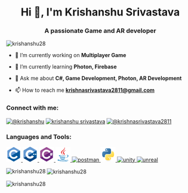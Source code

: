 <h1 align="center">Hi 👋, I'm Krishanshu Srivastava</h1>
<h3 align="center">A passionate Game and AR developer</h3>

<p align="left"> <img src="https://komarev.com/ghpvc/?username=krishanshu28&label=Profile%20views&color=0e75b6&style=flat" alt="krishanshu28" /> </p>

- 🔭 I’m currently working on **Multiplayer Game**

- 🌱 I’m currently learning **Photon, Firebase**

- 💬 Ask me about **C#, Game Development, Photon, AR Development**

- 📫 How to reach me **krishnasrivastava2811@gmail.com**

<h3 align="left">Connect with me:</h3>
<p align="left">
<a href="https://dev.to/@krishanshu" target="blank"><img align="center" src="https://raw.githubusercontent.com/rahuldkjain/github-profile-readme-generator/master/src/images/icons/Social/devto.svg" alt="@krishanshu" height="30" width="40" /></a>
<a href="https://linkedin.com/in/krishanshu srivastava" target="blank"><img align="center" src="https://raw.githubusercontent.com/rahuldkjain/github-profile-readme-generator/master/src/images/icons/Social/linked-in-alt.svg" alt="krishanshu srivastava" height="30" width="40" /></a>
<a href="https://medium.com/@krishnasrivastava2811" target="blank"><img align="center" src="https://raw.githubusercontent.com/rahuldkjain/github-profile-readme-generator/master/src/images/icons/Social/medium.svg" alt="@krishnasrivastava2811" height="30" width="40" /></a>
</p>

<h3 align="left">Languages and Tools:</h3>
<p align="left"> <a href="https://www.cprogramming.com/" target="_blank" rel="noreferrer"> <img src="https://raw.githubusercontent.com/devicons/devicon/master/icons/c/c-original.svg" alt="c" width="40" height="40"/> </a> <a href="https://www.w3schools.com/cpp/" target="_blank" rel="noreferrer"> <img src="https://raw.githubusercontent.com/devicons/devicon/master/icons/cplusplus/cplusplus-original.svg" alt="cplusplus" width="40" height="40"/> </a> <a href="https://www.w3schools.com/cs/" target="_blank" rel="noreferrer"> <img src="https://raw.githubusercontent.com/devicons/devicon/master/icons/csharp/csharp-original.svg" alt="csharp" width="40" height="40"/> </a> <a href="https://www.java.com" target="_blank" rel="noreferrer"> <img src="https://raw.githubusercontent.com/devicons/devicon/master/icons/java/java-original.svg" alt="java" width="40" height="40"/> </a> <a href="https://postman.com" target="_blank" rel="noreferrer"> <img src="https://www.vectorlogo.zone/logos/getpostman/getpostman-icon.svg" alt="postman" width="40" height="40"/> </a> <a href="https://www.python.org" target="_blank" rel="noreferrer"> <img src="https://raw.githubusercontent.com/devicons/devicon/master/icons/python/python-original.svg" alt="python" width="40" height="40"/> </a> <a href="https://unity.com/" target="_blank" rel="noreferrer"> <img src="https://www.vectorlogo.zone/logos/unity3d/unity3d-icon.svg" alt="unity" width="40" height="40"/> </a> <a href="https://unrealengine.com/" target="_blank" rel="noreferrer"> <img src="https://raw.githubusercontent.com/kenangundogan/fontisto/036b7eca71aab1bef8e6a0518f7329f13ed62f6b/icons/svg/brand/unreal-engine.svg" alt="unreal" width="40" height="40"/> </a> </p>

<p><img align="left" src="https://github-readme-stats.vercel.app/api/top-langs?username=krishanshu28&show_icons=true&locale=en&layout=compact" alt="krishanshu28" /></p>

<p>&nbsp;<img align="center" src="https://github-readme-stats.vercel.app/api?username=krishanshu28&show_icons=true&locale=en" alt="krishanshu28" /></p>

<p><img align="center" src="https://github-readme-streak-stats.herokuapp.com/?user=krishanshu28&" alt="krishanshu28" /></p>
